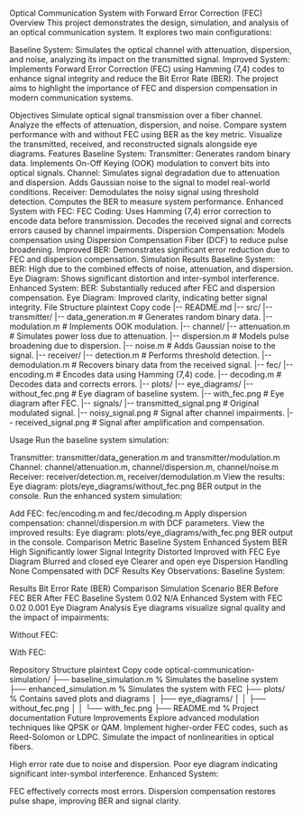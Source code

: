 Optical Communication System with Forward Error Correction (FEC)
Overview
This project demonstrates the design, simulation, and analysis of an optical communication system. It explores two main configurations:

Baseline System: Simulates the optical channel with attenuation, dispersion, and noise, analyzing its impact on the transmitted signal.
Improved System: Implements Forward Error Correction (FEC) using Hamming (7,4) codes to enhance signal integrity and reduce the Bit Error Rate (BER).
The project aims to highlight the importance of FEC and dispersion compensation in modern communication systems.

Objectives
Simulate optical signal transmission over a fiber channel.
Analyze the effects of attenuation, dispersion, and noise.
Compare system performance with and without FEC using BER as the key metric.
Visualize the transmitted, received, and reconstructed signals alongside eye diagrams.
Features
Baseline System:
Transmitter:
Generates random binary data.
Implements On-Off Keying (OOK) modulation to convert bits into optical signals.
Channel:
Simulates signal degradation due to attenuation and dispersion.
Adds Gaussian noise to the signal to model real-world conditions.
Receiver:
Demodulates the noisy signal using threshold detection.
Computes the BER to measure system performance.
Enhanced System with FEC:
FEC Coding:
Uses Hamming (7,4) error correction to encode data before transmission.
Decodes the received signal and corrects errors caused by channel impairments.
Dispersion Compensation:
Models compensation using Dispersion Compensation Fiber (DCF) to reduce pulse broadening.
Improved BER:
Demonstrates significant error reduction due to FEC and dispersion compensation.
Simulation Results
Baseline System:
BER: High due to the combined effects of noise, attenuation, and dispersion.
Eye Diagram: Shows significant distortion and inter-symbol interference.
Enhanced System:
BER: Substantially reduced after FEC and dispersion compensation.
Eye Diagram: Improved clarity, indicating better signal integrity.
File Structure
plaintext
Copy code
|-- README.md
|-- src/
    |-- transmitter/
        |-- data_generation.m       # Generates random binary data.
        |-- modulation.m            # Implements OOK modulation.
    |-- channel/
        |-- attenuation.m           # Simulates power loss due to attenuation.
        |-- dispersion.m            # Models pulse broadening due to dispersion.
        |-- noise.m                 # Adds Gaussian noise to the signal.
    |-- receiver/
        |-- detection.m             # Performs threshold detection.
        |-- demodulation.m          # Recovers binary data from the received signal.
    |-- fec/
        |-- encoding.m              # Encodes data using Hamming (7,4) code.
        |-- decoding.m              # Decodes data and corrects errors.
|-- plots/
    |-- eye_diagrams/
        |-- without_fec.png         # Eye diagram of baseline system.
        |-- with_fec.png            # Eye diagram after FEC.
    |-- signals/
        |-- transmitted_signal.png  # Original modulated signal.
        |-- noisy_signal.png        # Signal after channel impairments.
        |-- received_signal.png     # Signal after amplification and compensation.


Usage
Run the baseline system simulation:

Transmitter: transmitter/data_generation.m and transmitter/modulation.m
Channel: channel/attenuation.m, channel/dispersion.m, channel/noise.m
Receiver: receiver/detection.m, receiver/demodulation.m
View the results:
Eye diagram: plots/eye_diagrams/without_fec.png
BER output in the console.
Run the enhanced system simulation:

Add FEC: fec/encoding.m and fec/decoding.m
Apply dispersion compensation: channel/dispersion.m with DCF parameters.
View the improved results:
Eye diagram: plots/eye_diagrams/with_fec.png
BER output in the console.
Comparison
Metric	Baseline System	Enhanced System
BER	High	Significantly lower
Signal Integrity	Distorted	Improved with FEC
Eye Diagram	Blurred and closed eye	Clearer and open eye
Dispersion Handling	None	Compensated with DCF
Results
Key Observations:
Baseline System:

Results
Bit Error Rate (BER) Comparison
Simulation Scenario	BER Before FEC	BER After FEC
Baseline System	0.02	N/A
Enhanced System with FEC	0.02	0.001
Eye Diagram Analysis
Eye diagrams visualize signal quality and the impact of impairments:

Without FEC:

With FEC:

Repository Structure
plaintext
Copy code
optical-communication-simulation/
├── baseline_simulation.m     % Simulates the baseline system
├── enhanced_simulation.m     % Simulates the system with FEC
├── plots/                    % Contains saved plots and diagrams
│   ├── eye_diagrams/
│   │   ├── without_fec.png
│   │   └── with_fec.png
├── README.md                 % Project documentation
Future Improvements
Explore advanced modulation techniques like QPSK or QAM.
Implement higher-order FEC codes, such as Reed-Solomon or LDPC.
Simulate the impact of nonlinearities in optical fibers.

High error rate due to noise and dispersion.
Poor eye diagram indicating significant inter-symbol interference.
Enhanced System:

FEC effectively corrects most errors.
Dispersion compensation restores pulse shape, improving BER and signal clarity.
